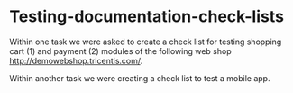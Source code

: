 # Testing-documentation-check-lists

 Within one task we were asked to create a check list for testing shopping cart (1) and payment (2) modules of the following web shop http://demowebshop.tricentis.com/.
 
 Within another task we were creating a check list to test a mobile app.

